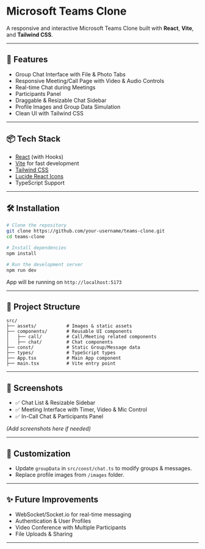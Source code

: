 # Microsoft Teams Clone

A responsive and interactive Microsoft Teams Clone built with **React**, **Vite**, and **Tailwind CSS**.

---

## 🚀 Features

- Group Chat Interface with File & Photo Tabs
- Responsive Meeting/Call Page with Video & Audio Controls
- Real-time Chat during Meetings
- Participants Panel
- Draggable & Resizable Chat Sidebar
- Profile Images and Group Data Simulation
- Clean UI with Tailwind CSS

---

## 📦 Tech Stack

- [React](https://reactjs.org/) (with Hooks)
- [Vite](https://vitejs.dev/) for fast development
- [Tailwind CSS](https://tailwindcss.com/)
- [Lucide React Icons](https://lucide.dev/)
- TypeScript Support

---

## 🛠️ Installation

```bash
# Clone the repository
git clone https://github.com/your-username/teams-clone.git
cd teams-clone

# Install dependencies
npm install

# Run the development server
npm run dev
```

App will be running on `http://localhost:5173`

---

## 📂 Project Structure

```
src/
├── assets/           # Images & static assets
├── components/       # Reusable UI components
│   ├── call/         # Call/Meeting related components
│   ├── chat/         # Chat components
├── const/            # Static Group/Message data
├── types/            # TypeScript types
├── App.tsx           # Main App component
├── main.tsx          # Vite entry point
```

---

## 📸 Screenshots

- ✅ Chat List & Resizable Sidebar
- ✅ Meeting Interface with Timer, Video & Mic Control
- ✅ In-Call Chat & Participants Panel

_(Add screenshots here if needed)_

---

## 🔧 Customization

- Update `groupData` in `src/const/chat.ts` to modify groups & messages.
- Replace profile images from `/images` folder.

---

## ✨ Future Improvements

- WebSocket/Socket.io for real-time messaging
- Authentication & User Profiles
- Video Conference with Multiple Participants
- File Uploads & Sharing

---

